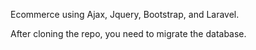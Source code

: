 Ecommerce using Ajax, Jquery, Bootstrap, and Laravel.

After cloning the repo, you need to migrate the database.
